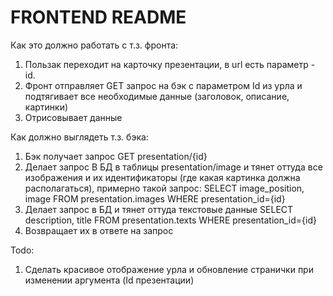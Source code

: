 # FRONTEND README
Как это должно работать с т.з. фронта:
1. Пользак переходит на карточку презентации, в url есть параметр - id.
2. Фронт отправляет GET запрос на бэк с параметром Id из урла и подтягивает все необходимые данные (заголовок, описание, картинки)
3. Отрисовывает данные

Как должно выглядеть  т.з. бэка:
1. Бэк получает запрос GET presentation/{id}
2. Делает запрос В БД в таблицы presentation/image и тянет оттуда все изображения и их идентификаторы (где какая картинка должна располагаться), примерно такой запрос:
SELECT image_position, image FROM presentation.images WHERE presentation_id={id}
3. Делает запрос в БД и тянет оттуда текстовые данные
SELECT description, title FROM presentation.texts WHERE presentation_id={id}
4. Возвращает их в ответе на запрос

Todo:
1. Сделать красивое отображение урла и обновление странички при изменении аргумента (Id презентации)